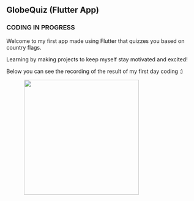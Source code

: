 ## GlobeQuiz (Flutter App)

### CODING IN PROGRESS

Welcome to my first app made using Flutter that quizzes you based on country flags. 

Learning by making projects to keep myself stay motivated and excited!

Below you can see the recording of the result of my first day coding :)

&emsp;&emsp;&emsp; <img src="https://github.com/ronit-singh/GlobeQuiz/blob/main/firstday.gif" height="300">
